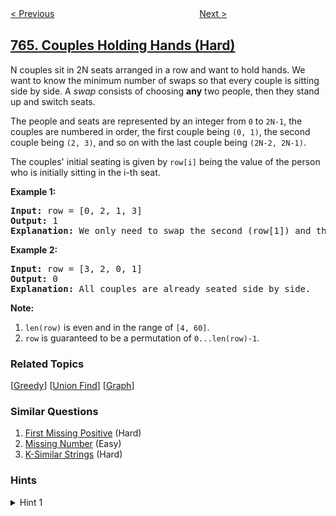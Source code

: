 <!--|This file generated by command(leetcode description); DO NOT EDIT.    |-->
<!--+----------------------------------------------------------------------+-->
<!--|@author    openset <openset.wang@gmail.com>                           |-->
<!--|@link      https://github.com/openset                                 |-->
<!--|@home      https://github.com/openset/leetcode                        |-->
<!--+----------------------------------------------------------------------+-->

[< Previous](../largest-plus-sign "Largest Plus Sign")
　　　　　　　　　　　　　　　　
[Next >](../toeplitz-matrix "Toeplitz Matrix")

## [765. Couples Holding Hands (Hard)](https://leetcode.com/problems/couples-holding-hands "情侣牵手")

<p>
N couples sit in 2N seats arranged in a row and want to hold hands.  We want to know the minimum number of swaps so that every couple is sitting side by side.  A <i>swap</i> consists of choosing <b>any</b> two people, then they stand up and switch seats. 
</p><p>
The people and seats are represented by an integer from <code>0</code> to <code>2N-1</code>, the couples are numbered in order, the first couple being <code>(0, 1)</code>, the second couple being <code>(2, 3)</code>, and so on with the last couple being <code>(2N-2, 2N-1)</code>.
</p><p>
The couples' initial seating is given by <code>row[i]</code> being the value of the person who is initially sitting in the i-th seat.

<p><b>Example 1:</b><br /><pre>
<b>Input:</b> row = [0, 2, 1, 3]
<b>Output:</b> 1
<b>Explanation:</b> We only need to swap the second (row[1]) and third (row[2]) person.
</pre></p>

<p><b>Example 2:</b><br /><pre>
<b>Input:</b> row = [3, 2, 0, 1]
<b>Output:</b> 0
<b>Explanation:</b> All couples are already seated side by side.
</pre></p>

<p>
<b>Note:</b>
<ol> 
<li> <code>len(row)</code> is even and in the range of <code>[4, 60]</code>.</li>
<li> <code>row</code> is guaranteed to be a permutation of <code>0...len(row)-1</code>.</li>
</ol>

### Related Topics
  [[Greedy](../../tag/greedy/README.md)]
  [[Union Find](../../tag/union-find/README.md)]
  [[Graph](../../tag/graph/README.md)]

### Similar Questions
  1. [First Missing Positive](../first-missing-positive) (Hard)
  1. [Missing Number](../missing-number) (Easy)
  1. [K-Similar Strings](../k-similar-strings) (Hard)

### Hints
<details>
<summary>Hint 1</summary>
Say there are N two-seat couches.  For each couple, draw an edge from the couch of one partner to the couch of the other partner.
</details>
